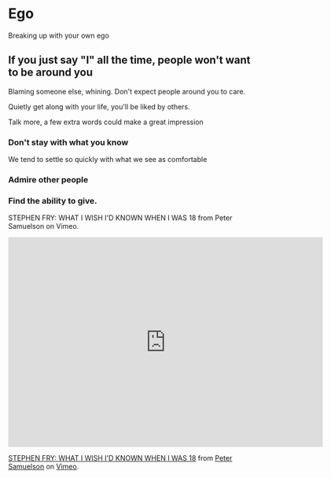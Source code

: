 # Ego

Breaking up with your own ego

## If you just say "I" all the time, people won't want to be around you
Blaming someone else, whining. Don't expect people around you to care.

Quietly get along with your life, you'll be liked by others.

Talk more, a few extra words could make a great impression

### Don't stay with what you know
We tend to settle so quickly with what we see as comfortable

### Admire other people
### Find the ability to give.

STEPHEN FRY: WHAT I WISH I'D KNOWN WHEN I WAS 18 from Peter Samuelson on Vimeo.

<iframe src="https://player.vimeo.com/video/11414505?h=4dbfbd7229" width="640" height="427" frameborder="0" allow="autoplay; fullscreen; picture-in-picture" allowfullscreen></iframe>
<p><a href="https://vimeo.com/11414505">STEPHEN FRY: WHAT I WISH I&#039;D KNOWN WHEN I WAS 18</a> from <a href="https://vimeo.com/user3419751">Peter Samuelson</a> on <a href="https://vimeo.com">Vimeo</a>.</p>